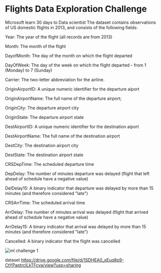 # Flights Data Exploration Challenge

Microsoft learn 30 days to Data scientist 
The dataset contains observations of US domestic flights in 2013, and consists of the following fields:

Year: The year of the flight (all records are from 2013)

Month: The month of the flight

DayofMonth: The day of the month on which the flight departed

DayOfWeek: The day of the week on which the flight departed - from 1 (Monday) to 7 (Sunday)

Carrier: The two-letter abbreviation for the airline.

OriginAirportID: A unique numeric identifier for the departure aiport

OriginAirportName: The full name of the departure airport;

OriginCity: The departure airport city

OriginState: The departure airport state

DestAirportID: A unique numeric identifier for the destination aiport

DestAirportName: The full name of the destination airport

DestCity: The destination airport city

DestState: The destination airport state

CRSDepTime: The scheduled departure time

DepDelay: The number of minutes departure was delayed (flight that left ahead of schedule have a negative value)

DelDelay15: A binary indicator that departure was delayed by more than 15 minutes (and therefore considered "late")

CRSArrTime: The scheduled arrival time

ArrDelay: The number of minutes arrival was delayed (flight that arrived ahead of schedule have a negative value)

ArrDelay15: A binary indicator that arrival was delayed by more than 15 minutes (and therefore considered "late")

Cancelled: A binary indicator that the flight was cancelled

![ml challenge 1](https://user-images.githubusercontent.com/78895337/151803621-39895f90-7d3a-4b0e-b98d-63e7487dc1bf.png)

dataset https://drive.google.com/file/d/1SDHEA0_xEuq8p9-CtYPaptrclLkTFcya/view?usp=sharing

